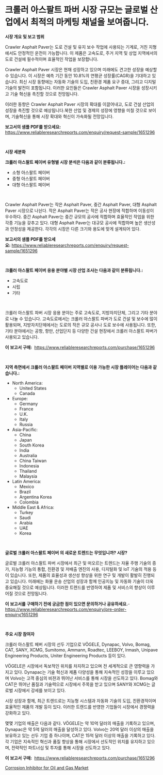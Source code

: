 <p><h1>크롤러 아스팔트 파버 시장 규모는 글로벌 산업에서 최적의 마케팅 채널을 보여줍니다.</h1></p><p><strong>시장 개요 및 보고 범위</strong></p>
<p><p>Crawler Asphalt Paver는 도로 건설 및 유지 보수 작업에 사용되는 기계로, 거친 지형에서도 안정적인 운전이 가능합니다. 이 제품은 고속도로, 주거 지역 및 상업 지역에서의 도로 건설에 필수적이며 효율적인 작업을 보장합니다.</p><p>Crawler Asphalt Paver 시장은 현재 성장하고 있으며 미래에도 견고한 성장을 예상할 수 있습니다. 이 시장은 예측 기간 동안 10.8%의 연평균 성장률(CAGR)을 기대하고 있습니다. 최신 시장 동향에는 자동화 기술의 도입, 친환경 제품 요구 증대, 그리고 디지털 기술의 발전이 포함됩니다. 이러한 요인들은 Crawler Asphalt Paver 시장을 성장시키고 기술 혁신을 촉진할 것으로 전망됩니다.</p><p>이러한 동향은 Crawler Asphalt Paver 시장의 확대를 이끌어내고, 도로 건설 산업의 성장을 촉진할 것으로 예상됩니다.북한 산업 및 경제의 성장에 영향을 미칠 것으로 보이며, 기술혁신을 통해 시장 확대와 혁신이 가속화될 전망입니다.</p></p>
<p><strong>보고서의 샘플 PDF를 받으세요:</strong> <a href="https://www.reliableresearchreports.com/enquiry/request-sample/1651296">https://www.reliableresearchreports.com/enquiry/request-sample/1651296</a></p>
<p>&nbsp;</p>
<p><strong>시장 세분화</strong></p>
<p><strong>크롤러 아스팔트 페이버 유형별 시장 분석은 다음과 같이 분류됩니다.:</strong></p>
<p><ul><li>소형 아스팔트 페이버</li><li>중형 아스팔트 페이버</li><li>대형 아스팔트 페이버</li></ul></p>
<p>&nbsp;</p>
<p><p>Crawler Asphalt Paver는 작은 Asphalt Paver, 중간 Asphalt Paver, 대형 Asphalt Paver 시장으로 나뉜다. 작은 Asphalt Paver는 작은 공사 현장에 적합하며 이동성이 우수하다. 중간 Asphalt Paver는 중간 규모의 공사에 적합하며 효율적인 작업을 위한 각종 기능을 갖추고 있다. 대형 Asphalt Paver는 대규모 공사에 적합하며 높은 생산성과 안정성을 제공한다. 각각의 시장은 다른 크기와 용도에 맞게 설계되어 있다.</p></p>
<p><strong>보고서의 샘플 PDF를 받으세요:</strong>&nbsp;<a href="https://www.reliableresearchreports.com/enquiry/request-sample/1651296">https://www.reliableresearchreports.com/enquiry/request-sample/1651296</a></p>
<p>&nbsp;</p>
<p><strong> 크롤러 아스팔트 페이버 응용 분야별 시장 산업 조사는 다음과 같이 분류됩니다.:</strong></p>
<p><ul><li>고속도로</li><li>시립</li><li>기타</li></ul></p>
<p>&nbsp;</p>
<p><p>크롤러 아스팔트 파버 시장 응용 분야는 주로 고속도로, 지방자치단체, 그리고 기타 분야로 나눌 수 있습니다. 고속도로에서는 크롤러 아스팔트 파버가 도로 건설 및 보수에 많이 활용되며, 지방자치단체에서는 도로의 작은 규모 공사나 도로 보수에 사용됩니다. 또한, 기타 분야에서는 공항, 항만, 산업단지 등 다양한 건설 현장에서 크롤러 아스팔트 파버가 사용되고 있습니다.</p></p>
<p><strong>이 보고서 구매:</strong>&nbsp; <a href="https://www.reliableresearchreports.com/purchase/1651296">https://www.reliableresearchreports.com/purchase/1651296</a></p>
<p>&nbsp;</p>
<p><strong>지역 측면에서 크롤러 아스팔트 페이버 지역별로 이용 가능한 시장 플레이어는 다음과 같습니다.:</strong></p>
<p><ul>
    <li>
        North America:
        <ul>
            <li>United States</li>
            <li>Canada</li>
        </ul>
    </li>
    <li>
        Europe:
        <ul>
            <li>Germany</li>
            <li>France</li>
            <li>U.K.</li>
            <li>Italy</li>
            <li>Russia</li>
        </ul>
    </li>
    <li>
        Asia-Pacific:
        <ul>
            <li>China</li>
            <li>Japan</li>
            <li>South Korea</li>
            <li>India</li>
            <li>Australia</li>
            <li>China Taiwan</li>
            <li>Indonesia</li>
            <li>Thailand</li>
            <li>Malaysia</li>
        </ul>
    </li>
    <li>
        Latin America:
        <ul>
            <li>Mexico</li>
            <li>Brazil</li>
            <li>Argentina Korea</li>
            <li>Colombia</li>
        </ul>
    </li>
    <li>
        Middle East & Africa:
        <ul>
            <li>Turkey</li>
            <li>Saudi</li>
            <li>Arabia</li>
            <li>UAE</li>
            <li>Korea</li>
        </ul>
    </li>
    </ul></p>
<p>&nbsp;</p>
<p><strong>글로벌 크롤러 아스팔트 페이버 의 새로운 트렌드는 무엇입니까? 시장?</strong></p>
<p><p>글로벌 크롤러 아스팔트 파버 시장에서 최근 및 떠오르는 트렌드는 자율 주행 기술의 증가, 지능형 기능의 통합, 친환경 및 저배출 엔진의 사용, 디지털화 및 IoT 기술의 적용 등이 있습니다. 또한, 제품의 효율성과 생산성 향상을 위한 연구 및 개발이 활발히 진행되고 있습니다. 미래에는 화물 운송 산업의 성장과 함께 인공지능 및 자동화 기술이 더욱 중요해질 것으로 예상됩니다. 이러한 트렌드를 반영하여 제품 및 서비스의 향상이 이루어질 것으로 전망됩니다.</p></p>
<p><strong>이 보고서를 구매하기 전에 궁금한 점이 있으면 문의하거나 공유하세요.</strong>- <a href="https://www.reliableresearchreports.com/enquiry/pre-order-enquiry/1651296">https://www.reliableresearchreports.com/enquiry/pre-order-enquiry/1651296</a></p>
<p>&nbsp;</p>
<p><strong>주요 시장 참여자</strong></p>
<p><p>크롤러 아스팔트 페버 시장의 선두 기업으로 VÖGELE, Dynapac, Volvo, Bomag, CAT, SANY, XCMG, Sumitomo, Ammann, Roadtec, LEEBOY, Irmash, Unipave Engineering Products, Uniter Engineering Products 등이 있다. </p><p>VÖGELE은 시장에서 독보적인 위치를 차지하고 있으며 전 세계적으로 큰 영향력을 가지고 있다. Dynapac는 기술 혁신과 제품 다양성을 통해 지속적인 성장을 이루고 있으며 Volvo는 고객 중심의 비젼과 뛰어난 서비스를 통해 시장을 선도하고 있다. Bomag와 CAT은 뛰어난 품질과 기술력으로 시장에서 주목을 받고 있으며 SANY와 XCMG는 글로벌 시장에서 강세를 보이고 있다.</p><p>시장 성장과 함께, 최근 트렌드로는 지능형 시스템과 자동화 기술의 도입, 친환경적이며 효율적인 제품의 개발 등이 있다. 이러한 트렌드를 반영한 기업들이 시장에서 경쟁력을 강화하고 있다.</p><p>몇몇 기업의 매출은 다음과 같다. VÖGELE는 약 10억 달러의 매출을 기록하고 있으며, Dynapac은 약 5억 달러의 매출을 달성하고 있다. Volvo는 20억 달러 이상의 매출을 보유하고 있는 선두 기업 중 하나이며, CAT은 15억 달러 이상의 매출을 기록하고 있다. 각 기업은 지속적인 혁신과 품질 향상을 통해 시장에서 선도적인 위치를 유지하고 있으며, 전략적인 파트너십 및 투자를 통해 시장을 선도하고 있다.</p></p>
<p><strong>이 보고서 구매:</strong>&nbsp;&nbsp;<a href="https://www.reliableresearchreports.com/purchase/1651296">https://www.reliableresearchreports.com/purchase/1651296</a></p>
<p><p><a href="https://meowing-canidae-761.notion.site/Corrosion-Inhibitor-for-Oil-and-Gas-Market-Size-Market-Share-and-Global-Market-Analysis-Report-202-5e2317d5ddf045a1a3337f5216748b05">Corrosion Inhibitor for Oil and Gas Market</a></p></p>
